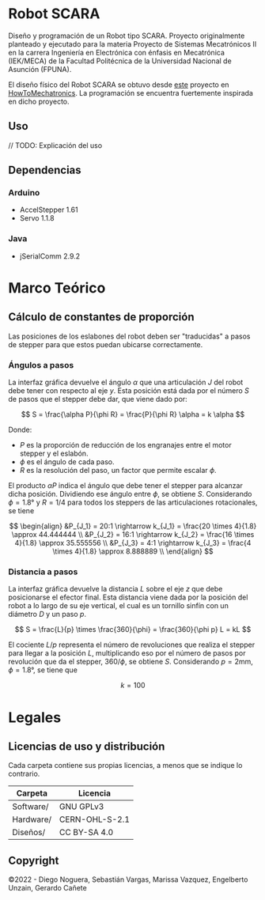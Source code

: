 # Robot SCARA
Diseño y programación de un Robot tipo SCARA. Proyecto originalmente planteado y ejecutado para la materia Proyecto de Sistemas Mecatrónicos II en la carrera Ingeniería en Electrónica con énfasis en Mecatrónica (IEK/MECA) de la Facultad Politécnica de la Universidad Nacional de Asunción (FPUNA).

El diseño físico del Robot SCARA se obtuvo desde [este](https://howtomechatronics.com/projects/scara-robot-how-to-build-your-own-arduino-based-robot/) proyecto en [HowToMechatronics](https://howtomechatronics.com/). La programación se encuentra fuertemente inspirada en dicho proyecto.

## Uso
// TODO: Explicación del uso

## Dependencias
### Arduino
- AccelStepper 1.61
- Servo 1.1.8

### Java
- jSerialComm 2.9.2

# Marco Teórico
## Cálculo de constantes de proporción
Las posiciones de los eslabones del robot deben ser "traducidas" a pasos de stepper para que estos puedan ubicarse correctamente.

### Ángulos a pasos
La interfaz gráfica devuelve el ángulo $\alpha$ que una articulación $J$ del robot debe tener con respecto al eje $y$. Esta posición está dada por el número $S$ de pasos que el stepper debe dar, que viene dado por:

$$
S = \frac{\alpha P}{\phi R} = \frac{P}{\phi R} \alpha = k \alpha
$$

Donde:
- $P$ es la proporción de reducción de los engranajes entre el motor stepper y el eslabón.
- $\phi$ es el ángulo de cada paso.
- $R$ es la resolución del paso, un factor que permite escalar $\phi$.

El producto $\alpha P$ indica el ángulo que debe tener el stepper para alcanzar dicha posición. Dividiendo ese ángulo entre $\phi$, se obtiene $S$. Considerando $\phi = 1.8\text{°}$ y $R = 1/4$ para todos los steppers de las articulaciones rotacionales, se tiene

$$
\begin{align}
    &P_{J_1} = 20:1 \rightarrow k_{J_1} = \frac{20 \times 4}{1.8} \approx 44.444444 \\
    &P_{J_2} = 16:1 \rightarrow k_{J_2} = \frac{16 \times 4}{1.8} \approx 35.555556 \\
    &P_{J_3} = 4:1 \rightarrow k_{J_3} = \frac{4 \times 4}{1.8} \approx 8.888889 \\ 
\end{align}
$$

### Distancia a pasos
La interfaz gráfica devuelve la distancia $L$ sobre el eje $z$ que debe posicionarse el efector final. Esta distancia viene dada por la posición del robot a lo largo de su eje vertical, el cual es un tornillo sinfín con un diámetro $D$ y un paso $p$.

$$
S = \frac{L}{p} \times \frac{360}{\phi}  = \frac{360}{\phi p} L = kL
$$

El cociente $L / p$ representa el número de revoluciones que realiza el stepper para llegar a la posición $L$, multiplicando eso por el número de pasos por revolución que da el stepper, $360 / \phi$, se obtiene $S$. Considerando $p = 2\text{mm}$, $\phi=1.8\text{°}$, se tiene que

$$
k = 100
$$

# Legales

## Licencias de uso y distribución
Cada carpeta contiene sus propias licencias, a menos que se indique lo contrario.

|  Carpeta  |    Licencia    |
|-----------|----------------|
| Software/ |   GNU GPLv3    |
| Hardware/ | CERN-OHL-S-2.1 |
| Diseños/  |  CC BY-SA 4.0  |

## Copyright
©2022 - Diego Noguera, Sebastián Vargas, Marissa Vazquez, Engelberto Unzain, Gerardo Cañete